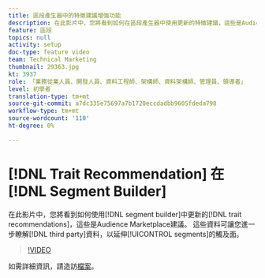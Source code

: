 ```yaml
---
title: 區段產生器中的特徵建議增強功能
description: 在此影片中，您將看到如何在區段產生器中使用更新的特徵建議，這些是Audience Marketplace建議。 這些資料將提供您對第三方資料的額外洞察，以延伸您區段的觸角。
feature: 區段
topics: null
activity: setup
doc-type: feature video
team: Technical Marketing
thumbnail: 29363.jpg
kt: 3937
role: 「業務從業人員、開發人員、資料工程師、架構師、資料架構師、管理員、領導者」
level: 初學者
translation-type: tm+mt
source-git-commit: a7dc335e75697a7b1720eccdadbb9605fdeda798
workflow-type: tm+mt
source-wordcount: '110'
ht-degree: 0%

---
```



# [!DNL Trait Recommendation] 在  [!DNL Segment Builder]

在此影片中，您將看到如何使用[!DNL segment builder]中更新的[!DNL trait recommendations]，這些是Audience Marketplace建議。 這些資料可讓您進一步瞭解[!DNL third party]資料，以延伸[!UICONTROL segments]的觸及面。

>[!VIDEO](https://video.tv.adobe.com/v/29363/?quality=12)

如需詳細資訊，請造訪[檔案](https://docs.adobe.com/help/en/audience-manager/user-guide/features/segments/trait-recommendations.html)。
